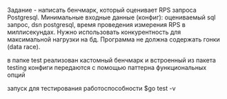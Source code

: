 Задание - написать бенчмарк, который оценивает RPS запроса Postgresql.
Минимальные входные данные (конфиг): оцениваемый sql запрос,
dsn postgresql, время проведения измерения RPS в миллисекундах.
Нужно использовать конкурентность для максимальной нагрузки на бд.
Программа не должна содержать гонки (data race).

в папке test реализован кастомный бенчмарк и встроенный из пакета testing
конфиги передаются с помощью паттерна функциональных опций

запуск для тестирования работоспособности $go test -v
